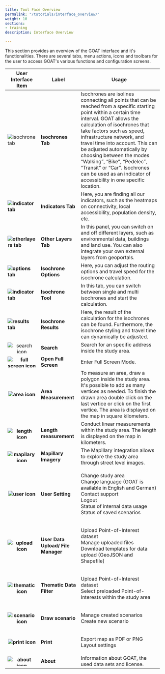 ```yaml
---
title: Tool Face Overview
permalink: "/tutorials/interface_overview/"
weight: 10
sections:
- training
description: Interface Overview

---
```

This section provides an overview of the GOAT interface and it's functionalities. There are several tabs, menu actions, icons and toolbars for the user to access GOAT's various functions and configuration screens.

<table class="table table-striped table-hover ">
  <thead>
    <tr>
      <th>User Interface Item </th>
      <th>Label</th>
      <th>Usage</th>
    </tr>
  </thead>
  <tbody>
    <tr class="success">
      <td><b></b><img src="/images/tutorials/Tool Interface Overview/isochrone_tab.webp" alt="isochrone tab" style="max-height:100px;"/></td>
      <td><b>Isochrones Tab</b></td>
      <td>Isochrones are isolines connecting all points that can be reached from a specific starting point within a certain time interval. GOAT allows the calculation of isochrones that take factors such as speed, infrastructure network, and travel time into account. This can be adjusted automatically by choosing between the modes “Walking”, “Bike”, “Pedelec”, “Transit” or “Car”. Isochrones can be used as an indicator of accessibility in one specific location.</td>
    </tr>
    <tr class="success">
      <td><b><img src="/images/tutorials/Tool Interface Overview/indicator_tab.webp" alt="indicator tab" style="max-height:100px;"/></b></td>
      <td><b>Indicators Tab</b></td>
      <td>Here, you are finding all our indicators, such as the heatmaps on connectivity, local accessibility, population density, etc.
</td>
    </tr>
    <tr class="success">
      <td><b><img src="/images/tutorials/Tool Interface Overview/otherlayers_tab.webp" alt="otherlayers tab" style="max-height:100px;"/></b></td>
      <td><b>Other Layers Tab</b></td>
      <td>In this panel, you can switch on and off different layers, such as environmental data, buildings and land use. You can also integrate your own external layers from geoportals.
</td>
    </tr>
    <tr class="warning">
      <td><b><img src="/images/tutorials/Tool Interface Overview/options_tab.webp" alt="options tab" style="max-height:100px;"/></b></td>
      <td><b>Isochrone Options</b></td>
      <td>Here, you can adjust the routing options and travel speed for the isochrone calculation.</td>
    </tr>
    <tr class="warning">
      <td><b><img src="/images/tutorials/Tool Interface Overview/isochrone_calculation_tab.webp" alt="indicator tab" style="max-height:100px;"/></b></td>
      <td><b>Isochrone Tool
</td>
      <td>In this tab, you can switch between single and multi isochrones and start the calculation.
</td>
    </tr>
    <tr class="danger">
      <td><b><img src="/images/tutorials/Tool Interface Overview/results_tab.webp" alt="results tab" style="max-height:100px;"/></b></td>
      <td><b>Isochrone Results</b></td>
      <td>Here, the result of the calculation for the isochrones can be found. Furthermore, the isochrone styling and travel time can dynamically be adjusted.</td>
    </tr>
    <tr class="danger">
      <td><center><img src="/images/tutorials/Tool Interface Overview/search_icon.webp" alt="search icon" style="max-height:35px;"/></center></td>
      <td><b>Search </b></td>
      <td>Search for an specific address inside the study area.</td>
    </tr>
    </tr>
    <tr class="danger">
      <td><b><center><img src="/images/tutorials/Tool Interface Overview/fullscreen_icon.webp" alt="full screen icon" style="max-height:35px;"/></center></b></td>
      <td><b>Open Full Screen</b></td>
      <td>Enter Full Screen Mode.</td>
    </tr>
    <tr class="danger">
      <td><b><center><img src="/images/tutorials/Tool Interface Overview/area_icon.webp" alt="area icon" style="max-height:35px;"/></center></b></td>
      <td><b>Area Measurement</b></td>
      <td>To measure an area, draw a polygon inside the study area. It's possible to add as many vertices as needed. To finish the drawn area double click on the last vertice or click on the first vertice. The area is displayed on the map in square kilometers.</td>
    </tr>
    <tr class="danger">
      <td><b><center><img src="/images/tutorials/Tool Interface Overview/length_icon.webp" alt="length icon" style="max-height:35px;"/></center></b></td>
      <td><b>Length measurement</b></td>
      <td>Conduct linear measurements within the study area. The length is displayed on the map in kilometers.</td>
    </tr>
    </tr>
    <tr class="danger">
      <td><b><center><img src="/images/tutorials/Tool Interface Overview/mapilary_icon.webp" alt="mapilary icon" style="max-height:35px;"/></center></b></td>
      <td><b>Mapillary Imagery</b></td>
      <td>The Mapillary integration allows to explore the study area through street level images.</td>
    </tr>
    </tr>
    <tr class="danger">
      <td><b><center><img src="/images/tutorials/Tool Interface Overview/user_icon.webp" alt="user icon" style="max-height:33px;"/></center></b></td>
      <td><b>User Setting</b></td>
      <td>
<p>Change study area<br>
Change language (GOAT is available in English and German)<br>
Contact support<br>
Logout<br>
Status of internal data usage<br>
Status of saved scenarios</p>
</td>
    </tr>
    <tr class="danger">
      <td><b><center><img src="/images/tutorials/Tool Interface Overview/upload_icon.webp" alt="upload icon" style="max-height:38px;"/></center></b></td>
      <td><b>User Data Upload/ File Manager</b></td>
      <td>
<p>Upload Point-of-Interest dataset<br>
Manage uploaded files<br>
Download templates for data upload (GeoJSON and Shapefile)</p>
</td>
    </tr>
</td>
    </tr>
    <tr class="danger">
      <td><b><center><img src="/images/tutorials/Tool Interface Overview/thematic_icon.webp" alt="thematic icon" style="max-height:38px;"/></center></b></td>
      <td><b>Thematic Data Filter</b></td>
      <td>
<p>Upload Point-of-Interest dataset<br>
Select preloaded Point-of-Interests within the study area</p>
</td>
    </tr>
</td>
    </tr>
    <tr class="danger">
      <td><b><center><img src="/images/tutorials/Tool Interface Overview/scenario_icon.webp" alt="scenario icon" style="max-height:38px;"/></center></b></td>
      <td><b>Draw scenario</b></td>
      <td>
<p>Manage created scenarios<br>
Create new scenario</p>
</td>
    </tr>
</td>
    </tr>
    <tr class="danger">
      <td><b><center><img src="/images/tutorials/Tool Interface Overview/deneme_icon2.webp" alt="print icon" style="max-height:38px;"/></center></b></td>
      <td><b>Print</b></td>
      <td>
<p>Export map as PDF or PNG<br>
Layout settings</p>
</td>
    </tr>
</td>
    </tr>
    <tr class="danger">
      <td><b><center><img src="/images/tutorials/Tool Interface Overview/about_icon.webp" alt="about icon" style="max-height:30px;"/></center></b></td>
      <td><b>About</b></td>
      <td>Information about GOAT, the used data sets and license.</td>
    </tr>
  </tbody>
</table>


                                                                                                                                                                                

